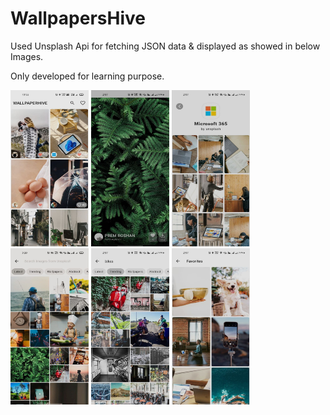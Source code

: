 # WallpapersHive

Used Unsplash Api for fetching JSON data & displayed as showed in below Images.

Only developed for learning purpose.

<img src="assets/homepage.jpg" alt="Flutter App Homepage Image" title="Homepage"  height="250" width="125">
<img src="assets/viewing_an_selected_image.jpg" alt="Flutter App Homepage Image" title="Homepage"  height="250" width="125">
<img src="assets/user_photos_list_page.jpg" alt="Flutter App Homepage Image" title="Homepage"  height="250" width="125">
<img src="assets/filterable_search_page.jpg" alt="Flutter App Homepage Image" title="Homepage"  height="250" width="125">
<img src="assets/search_results_page.jpg" alt="Flutter App Homepage Image" title="Homepage"  height="250" width="125">
<img src="assets/favourites_page.jpg" alt="Flutter App Homepage Image" title="Homepage"  height="250" width="125">
